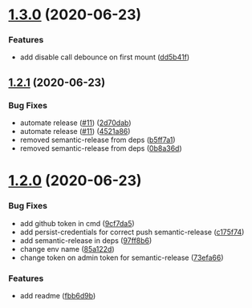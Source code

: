 # [1.3.0](https://github.com/egorAva/use-debouncy/compare/v1.2.1...v1.3.0) (2020-06-23)


### Features

* add disable call debounce on first mount ([dd5b41f](https://github.com/egorAva/use-debouncy/commit/dd5b41f3d2802451a78533da5b90772efb9c5e27))

## [1.2.1](https://github.com/egorAva/use-debouncy/compare/v1.2.0...v1.2.1) (2020-06-23)


### Bug Fixes

* automate release ([#11](https://github.com/egorAva/use-debouncy/issues/11)) ([2d70dab](https://github.com/egorAva/use-debouncy/commit/2d70dab9d164469d64d9d4fc381a985edfbb85b7))
* automate release ([#11](https://github.com/egorAva/use-debouncy/issues/11)) ([4521a86](https://github.com/egorAva/use-debouncy/commit/4521a862d3b97d83e2a6869fbf2eef9279718ee5))
* removed semantic-release from deps ([b5ff7a1](https://github.com/egorAva/use-debouncy/commit/b5ff7a1cb027c583dad8b4310bbba08fa24a1eee))
* removed semantic-release from deps ([0b8a36d](https://github.com/egorAva/use-debouncy/commit/0b8a36da618acc98bbd9013641aa5555ef31d3b0))

# [1.2.0](https://github.com/egorAva/use-debouncy/compare/v1.1.0...v1.2.0) (2020-06-23)


### Bug Fixes

* add github token in cmd ([9cf7da5](https://github.com/egorAva/use-debouncy/commit/9cf7da516594c6e4ce13a9923a54700234e7e1cd))
* add persist-credentials for correct push semantic-release ([c175f74](https://github.com/egorAva/use-debouncy/commit/c175f7422e50a9ee40ef394bc3bedfe50dfa452f))
* add semantic-release in deps ([97ff8b6](https://github.com/egorAva/use-debouncy/commit/97ff8b625db46d8a808241b38dc9cc432ef01593))
* change env name ([85a122d](https://github.com/egorAva/use-debouncy/commit/85a122d09671325b71212409211c557db4ef5847))
* change token on admin token for semantic-release ([73efa66](https://github.com/egorAva/use-debouncy/commit/73efa66e016594f30042df415bac3b6d213268a4))


### Features

* add readme ([fbb6d9b](https://github.com/egorAva/use-debouncy/commit/fbb6d9b7da22d9ae9cb4d70a515af323e54f9e04))
